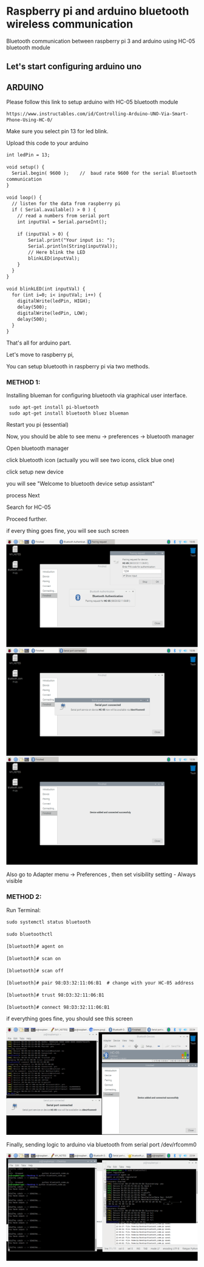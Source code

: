 # Raspberry pi and arduino bluetooth wireless communication
Bluetooth communication between raspberry pi 3 and arduino using HC-05 bluetooth module

## Let's start configuring arduino uno

## ARDUINO 

Please follow this link to setup arduino with HC-05 bluetooth module

    https://www.instructables.com/id/Controlling-Arduino-UNO-Via-Smart-Phone-Using-HC-0/
Make sure you select pin 13 for led blink.

Upload this code to your arduino

    int ledPin = 13;
    
    void setup() {
      Serial.begin( 9600 );    //  baud rate 9600 for the serial Bluetooth communication
    }
    
    void loop() {
      // listen for the data from raspberry pi
      if ( Serial.available() > 0 ) {
        // read a numbers from serial port
        int inputVal = Serial.parseInt();
    
        if (inputVal > 0) {
            Serial.print("Your input is: ");
            Serial.println(String(inputVal));
            // Here blink the LED
            blinkLED(inputVal);
        }
      }
    }
    
    void blinkLED(int inputVal) {
      for (int i=0; i< inputVal; i++) {
        digitalWrite(ledPin, HIGH);
        delay(500);
        digitalWrite(ledPin, LOW);
        delay(500);
      }
    }
    
That's all for arduino part.

Let's move to raspberry pi,

You can setup bluetooth in raspberry pi via two methods.

### METHOD 1:

Installing blueman for configuring bluetooth via graphical user interface.

     sudo apt-get install pi-bluetooth
     sudo apt-get install bluetooth bluez blueman
     
Restart you pi (essential)

Now, you should be able to see menu -> preferences -> bluetooth manager

Open bluetooth manager 

click bluetooth icon (actually you will see two icons, click blue one)

click setup new device

you will see "Welcome to bluetooth device setup assistant"

process Next

Search for HC-05

Proceed further.

if every thing goes fine, you will see such screen

![alt text](https://raw.githubusercontent.com/cloud-github/raspberry-pi-arduino-bluetooth-wireless-communication/master/snapshots/2019-07-20-103556_1366x768_scrot.png)
![alt text](https://raw.githubusercontent.com/cloud-github/raspberry-pi-arduino-bluetooth-wireless-communication/master/snapshots/2019-07-20-103649_1366x768_scrot.png)
![alt text](https://raw.githubusercontent.com/cloud-github/raspberry-pi-arduino-bluetooth-wireless-communication/master/snapshots/2019-07-20-103659_1366x768_scrot.png)

Also go to Adapter menu -> Preferences , then set visibility setting - Always visible

### METHOD 2:

Run Terminal:

    sudo systemctl status bluetooth
    
    sudo bluetoothctl
    
    [bluetooth]# agent on
    
    [bluetooth]# scan on
    
    [bluetooth]# scan off
    
    [bluetooth]# pair 98:D3:32:11:06:B1  # change with your HC-05 address
    
    [bluetooth]# trust 98:D3:32:11:06:B1
    
    [bluetooth]# connect 98:D3:32:11:06:B1

if everything goes fine, you should see this screen

![alt text](https://raw.githubusercontent.com/cloud-github/raspberry-pi-arduino-bluetooth-wireless-communication/master/snapshots/2019-07-19-222407_1366x768_scrot.png)

Finally, sending logic to arduino via bluetooth from serial port /dev/rfcomm0

![alt text](https://raw.githubusercontent.com/cloud-github/raspberry-pi-arduino-bluetooth-wireless-communication/master/snapshots/2019-07-19-225441_1366x768_scrot.png)



